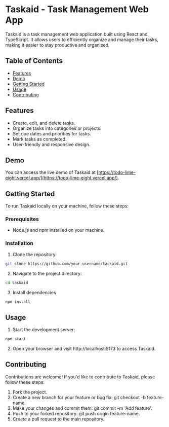 # Taskaid - Task Management Web App

Taskaid is a task management web application built using React and TypeScript. It allows users to efficiently organize and manage their tasks, making it easier to stay productive and organized.

## Table of Contents

- [Features](#features)
- [Demo](#demo)
- [Getting Started](#getting-started)
- [Usage](#usage)
- [Contributing](#contributing)

## Features

- Create, edit, and delete tasks.
- Organize tasks into categories or projects.
- Set due dates and priorities for tasks.
- Mark tasks as completed.
- User-friendly and responsive design.

## Demo

You can access the live demo of Taskaid at [https://todo-lime-eight.vercel.app/](https://todo-lime-eight.vercel.app/).

## Getting Started

To run Taskaid locally on your machine, follow these steps:

### Prerequisites

- Node.js and npm installed on your machine.

### Installation

1. Clone the repository:

```bash
git clone https://github.com/your-username/taskaid.git
```

2. Navigate to the project directory:

```bash
cd taskaid
```

3. Install dependencies

```bash
npm install
```

## Usage

1. Start the development server:

```bash
npm start
```

2. Open your browser and visit http://localhost:5173 to access Taskaid.

## Contributing

Contributions are welcome! If you'd like to contribute to Taskaid, please follow these steps:

1. Fork the project.
2. Create a new branch for your feature or bug fix: git checkout -b feature-name.
3. Make your changes and commit them: git commit -m 'Add feature'.
4. Push to your forked repository: git push origin feature-name.
5. Create a pull request to the main repository.
